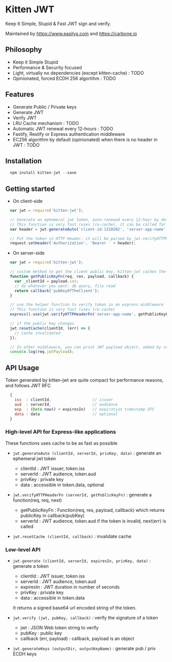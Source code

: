 # Kitten JWT

Keep It Simple, Stupid & Fast JWT sign and verify.

Maintained by https://www.easilys.com and https://carbone.io

## Philosophy

- Keep it Simple Stupid
- Performance & Security focused
- Light, virtually no dependencies (except kitten-cache) : TODO
- Opinionated, forced ECDH 256 algortihm : TODO

## Features

- Generate Public / Private keys
- Generate JWT
- Verify JWT
- LRU Cache mechanism : TODO
- Automatic JWT renewal every 12-hours : TODO
- Fastify, Restify or Express authentication middleware
- EC256 algorithm by default (opinionated) when there is no header in JWT : TODO


## Installation

```js
  npm install kitten-jwt --save
```

## Getting started


* On client-side

```js
  var jwt = require('kitten-jwt');

  // Generate an ephemeral jwt token, auto-renewed every 12-hour by default
  // This function is very fast (uses lru-cache), it can be called for every HTTP request
  var header = jwt.generateAuto('client-id-1220202', 'server-app-name', 'privKeyOfTheClient');

  // Put the token in HTTP Header, it will be parsed by jwt.verifyHTTPHeaderFn automatically
  request.setHeader('Authorization', 'Bearer ' + header);

```

* On server-side 

```js
  var jwt = require('kitten-jwt');

  // custom method to get the client public key, kitten-jwt caches the result automatically
  function getPublicKeyFn(req, res, payload, callback) {
    var _clientId = payload.iss;
    // do whatever you want: db query, file read
    return callback('pubKeyOfTheClient');
  }

  // use the helper function to verify token in an express middleware
  // This function is very fast (uses lru-cache)
  express().use(jwt.verifyHTTPHeaderFn('server-app-name', getPublicKeyFn));

  // if the public key changes
  jwt.resetCache(clientId, (err) => {
    // cache invalidated
  });

  // In other middleware, you can print JWT payload object, added by verifyHTTPHeaderFn
  console.log(req.jwtPayload);
```


## API Usage

Token generated by kitten-jwt are quite compact for performance reasons, and follows JWT RFC

```js
  {
    iss  : clientId,                  // issuer
    aud  : serverId,                  // audience
    exp  : (Date.now() + expiresIn)   // expiration timestamp UTC
    data : data                       // optional
  }
```


### High-level API for Express-like applications

These functions uses cache to be as fast as possible

* `jwt.generateAuto (clientId, serverId, privKey, data)` : generate an ephemeral jwt token

  - clientId  : JWT issuer, token.iss
  - serverId  : JWT audience, token.aud
  - privKey   : private key
  - data      : accessible in token.data, optional

* `jwt.verifyHTTPHeaderFn (serverId, getPublicKeyFn)` : generate a function(req, req, next)

  - getPublicKeyFn    : Function(req, res, payload, callback) which returns publicKey in callback(pubKey)
  - serverId          : JWT audience, token.aud
  if the token is invalid, next(err) is called

* `jwt.resetCache (clientId, callback)` : invalidate cache


### Low-level API


* `jwt.generate (clientId, serverId, expiresIn, privKey, data)` : generate a token

  - clientId  : JWT issuer, token.iss
  - serverId  : JWT audience, token.aud
  - expiresIn : JWT duration in number of seconds
  - privKey   : private key
  - data      : accessible in token.data

  It returns a signed base64 url encoded string of the token.

* `jwt.verify (jwt, pubKey, callback)` : verify the signature of a token

  - jwt                     : JSON Web token string to verify
  - pubKey                  : public key
  - callback (err, payload) : callback, payload is an object

* `jwt.generateKeys (outputDir, outputKeyName)` : generate pub / priv ECDH keys

